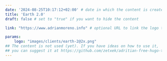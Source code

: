 ```yaml
---
date: '2024-08-25T10:17:12+02:00' # date in which the content is created - defaults to "today"
title: 'Earth 2.0'
draft: false # set to "true" if you want to hide the content 

link: "https://www.adrianmoreno.info" # optional URL to link the logo to

params:
    logo: "images/clients/earth-2@2x.png"
## The content is not used (yet). If you have ideas on how to use it, 
## you can suggest it at https://github.com/zetxek/adritian-free-hugo-theme/discussions 
---
```

